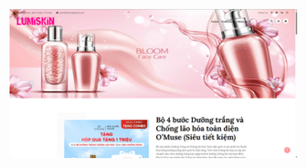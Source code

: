 ![Giao diện trang chủ LUMISKIN](https://raw.githubusercontent.com/mailiemtruc05/test/master/Screenshot%202025-03-14%20083716.png)
